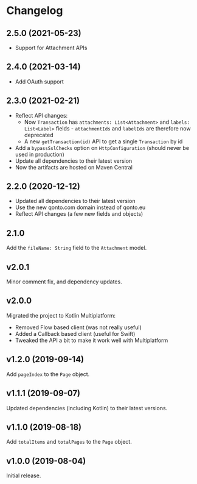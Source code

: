 # Changelog

## 2.5.0 (2021-05-23)

- Support for Attachment APIs

## 2.4.0 (2021-03-14)

- Add OAuth support

## 2.3.0 (2021-02-21)

- Reflect API changes:
  - Now `Transaction` has `attachments: List<Attachment>` and `labels: List<Label>` fields - `attachmentIds`
    and `labelIds` are therefore now deprecated
  - A new `getTransaction(id)` API to get a single `Transaction` by id
- Add a `bypassSslChecks` option on `HttpConfiguration` (should never be used in production)
- Update all dependencies to their latest version
- Now the artifacts are hosted on Maven Central

## 2.2.0 (2020-12-12)

- Updated all dependencies to their latest version
- Use the new qonto.com domain instead of qonto.eu
- Reflect API changes (a few new fields and objects)

## 2.1.0

Add the `fileName: String` field to the `Attachment` model.

## v2.0.1
Minor comment fix, and dependency updates.

## v2.0.0
Migrated the project to Kotlin Multiplatform:
- Removed Flow based client (was not really useful)
- Added a Callback based client (useful for Swift)
- Tweaked the API a bit to make it work well with Multiplatform

## v1.2.0 (2019-09-14)
Add `pageIndex` to the `Page` object.

## v1.1.1 (2019-09-07)
Updated dependencies (including Kotlin) to their latest versions.

## v1.1.0 (2019-08-18)
Add `totalItems` and `totalPages` to the `Page` object.

## v1.0.0 (2019-08-04)
Initial release.
